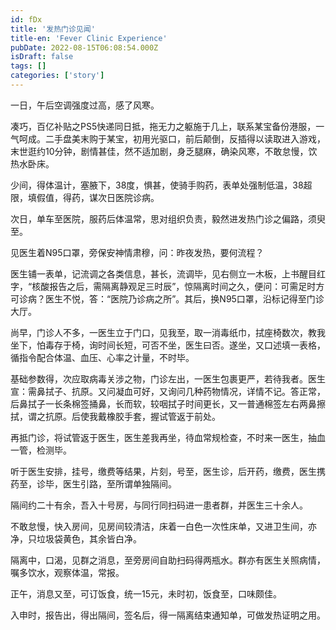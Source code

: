 ```yaml
---
id: fDx
title: '发热门诊见闻'
title-en: 'Fever Clinic Experience'
pubDate: 2022-08-15T06:08:54.000Z
isDraft: false
tags: []
categories: ['story']
---
```


一日，午后空调强度过高，感了风寒。

凑巧，百亿补贴之PS5快递同日抵，拖无力之躯施于几上，联系某宝备份港服，一气呵成。二手盘美末购于某宝，初用光驱口，前后颠倒，反插得以读取进入游戏，末世逛约10分钟，剧情甚佳，然不适加剧，身乏腿麻，确染风寒，不敢怠慢，饮热水卧床。

少间，得体温计，塞腋下，38度，惧甚，使骑手购药，表单处强制低温，38超限，填假值，得药，谋次日医院诊病。

次日，单车至医院，服药后体温常，思对组织负责，毅然进发热门诊之偏路，须臾至。

见医生着N95口罩，旁保安神情肃穆，问：昨夜发热，要何流程？

医生铺一表单，记流调之各类信息，甚长，流调毕，见右侧立一木板，上书醒目红字，“核酸报告之后，需隔离静观足三时辰”，惊隔离时间之久，便问：可需足时方可诊病？医生不悦，答：“医院乃诊病之所”。其后，换N95口罩，沿标记得至门诊大厅。

尚早，门诊人不多，一医生立于门口，见我至，取一消毒纸巾，拭座椅数次，教我坐下，怕毒存于椅，询时间长短，可否不坐，医生曰否。遂坐，又口述填一表格，循指令配合体温、血压、心率之计量，不时毕。

基础参数得，次应取病毒关涉之物，门诊左出，一医生包裹更严，若待我者。医生宣：需鼻拭子、抗原。又问凝血可好，又询问几种药物情况，详情不记。答正常，后鼻拭子一长条棉签捅鼻，长而软，较咽拭子时间更长，又一普通棉签左右两鼻擦拭，谓之抗原。后使我戴橡胶手套，握试管返于前处。

再抵门诊，将试管返于医生，医生差我再坐，待血常规检查，不时来一医生，抽血一管，检测毕。

听于医生安排，挂号，缴费等结果，片刻，号至，医生诊，后开药，缴费，医生携药至，诊毕，医生引路，至所谓单独隔间。

隔间约二十有余，吾入十号房，与同行同扫码进一患者群，并医生三十余人。

不敢怠慢，快入房间，见房间较清洁，床着一白色一次性床单，又进卫生间，亦净，只垃圾袋黄色，其余皆白净。

隔离中，口渴，见群之消息，至旁房间自助扫码得两瓶水。群亦有医生关照病情，嘱多饮水，观察体温，常报。

正午，消息又至，可订饭食，统一15元，未时初，饭食至，口味颇佳。

入申时，报告出，得出隔间，签名后，得一隔离结束通知单，可做发热证明之用。
